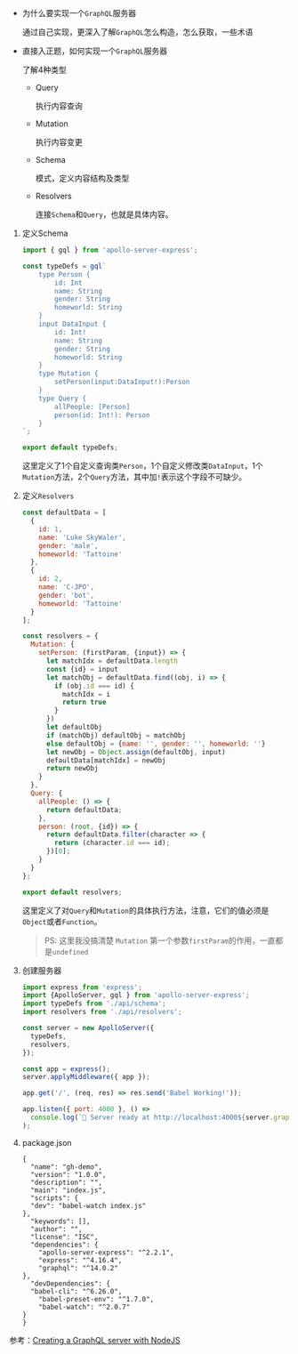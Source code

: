 * 为什么要实现一个`GraphQL`服务器

    通过自己实现，更深入了解`GraphQL`怎么构造，怎么获取，一些术语

* 直接入正题，如何实现一个`GraphQL`服务器

    了解4种类型
    
    * Query
    
        执行内容查询
        
    * Mutation
        
        执行内容变更
        
    * Schema
    
        模式，定义内容结构及类型
        
    * Resolvers
    
        连接`Schema`和`Query`，也就是具体内容。
        

1. 定义Schema

    ```js
    import { gql } from 'apollo-server-express';
    
    const typeDefs = gql`
        type Person {
            id: Int
            name: String
            gender: String
            homeworld: String
        }
        input DataInput {		
            id: Int!
            name: String
            gender: String
            homeworld: String
        }
        type Mutation {
            setPerson(input:DataInput!):Person
        }
        type Query {
            allPeople: [Person]
            person(id: Int!): Person
        }
    `;
    
    export default typeDefs;
    ```
    
    这里定义了1个自定义查询类`Person`，1个自定义修改类`DataInput`，1个`Mutation`方法，2个`Query`方法，其中加`!`表示这个字段不可缺少。

2. 定义`Resolvers`

    ```js
    const defaultData = [
      {
        id: 1,
        name: 'Luke SkyWaler',
        gender: 'male',
        homeworld: 'Tattoine'
      },
      {
        id: 2,
        name: 'C-3PO',
        gender: 'bot',
        homeworld: 'Tattoine'
      }
    ];
    
    const resolvers = {
      Mutation: {
        setPerson: (firstParam, {input}) => {
          let matchIdx = defaultData.length
          const {id} = input
          let matchObj = defaultData.find((obj, i) => {
            if (obj.id === id) {
              matchIdx = i
              return true
            }
          })
          let defaultObj
          if (matchObj) defaultObj = matchObj
          else defaultObj = {name: '', gender: '', homeworld: ''}
          let newObj = Object.assign(defaultObj, input)
          defaultData[matchIdx] = newObj
          return newObj
        }
      },
      Query: {
        allPeople: () => {
          return defaultData;
        },
        person: (root, {id}) => {
          return defaultData.filter(character => {
            return (character.id === id);
          })[0];
        }
      }
    };
    
    export default resolvers;
    ```
    
    这里定义了对`Query`和`Mutation`的具体执行方法，注意，它们的值必须是`Object`或者`Function`。
    
    > PS: 这里我没搞清楚 `Mutation` 第一个参数`firstParam`的作用，一直都是`undefined`

3. 创建服务器

    ```js
    import express from 'express';
    import {ApolloServer, gql } from 'apollo-server-express';
    import typeDefs from './api/schema';
    import resolvers from './api/resolvers';
    
    const server = new ApolloServer({
      typeDefs,
      resolvers,
    });
    
    const app = express();
    server.applyMiddleware({ app });
    
    app.get('/', (req, res) => res.send('Babel Working!'));
    
    app.listen({ port: 4000 }, () =>
      console.log(`🚀 Server ready at http://localhost:4000${server.graphqlPath}`)
    );
    ```

4. package.json

    ```
    {
      "name": "gh-demo",
      "version": "1.0.0",
      "description": "",
      "main": "index.js",
      "scripts": {
      "dev": "babel-watch index.js"
    },
      "keywords": [],
      "author": "",
      "license": "ISC",
      "dependencies": {
        "apollo-server-express": "^2.2.1",
        "express": "^4.16.4",
        "graphql": "^14.0.2"
    },
      "devDependencies": {
      "babel-cli": "^6.26.0",
        "babel-preset-env": "^1.7.0",
        "babel-watch": "^2.0.7"
    }
    }
    ```

参考：[Creating a GraphQL server with NodeJS](https://medium.com/crowdbotics/creating-a-graphql-server-with-nodejs-ef9814a7e0e6)